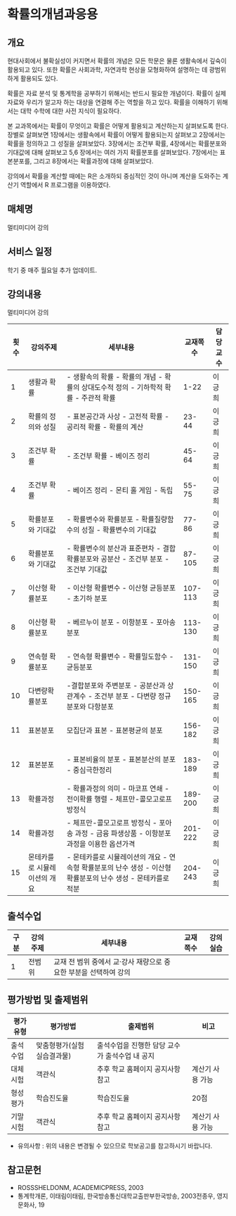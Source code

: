 # 확률의개념과응용

## 개요

 현대사회에서 불확실성이 커지면서 확률의 개념은 모든 학문은 물론 생활속에서 깊숙이 활용되고 있다. 
 또한 확률은 사회과학, 자연과학 현상을 모형화하여 설명하는 데 광범위하게 활용되도 있다.

 확률은 자료 분석 및 통계학을 공부하기 위해서는 반드시 필요한 개념이다. 확률이 실제 자료와 우리가 알고자 하는 대상을 연결해 주는 역할을 하고 있다. 확률을 이해하기 위해서는 대학 수학에 대한 사전 지식이 필요하다.

 본 교과목에서는 확률이 무엇이고 확률은 어떻게 활용되고 계산하는지 살펴보도록 한다. 장별로 살펴보면 1장에서는 생활속에서 확률이 어떻게 활용되는지 살펴보고 2장에서는 확률을 정의하고 그 성질을 살펴보았다. 3장에서는 조건부 확률, 4장에서는 확률분포와 기대값에 대해 살펴보고 5,6 장에서는 여러 가지 확률분포를 살펴보았다. 7장에서는 표본분포를, 그리고 8장에서는 확률과정에 대해 살펴보았다.

강의에서 확률을 계산할 때에는 R은 소개하되 중심적인 것이 아니며 계산을 도와주는 계산기 역할에서 R 프로그램을 이용하였다.

## 매체명
 멀티미디어 강의

## 서비스 일정
 학기 중 매주 월요일 추가 업데이트.

## 강의내용
 멀티미디어 강의

| 횟수 | 강의주제                     | 세부내용                                                                                                     | 교재쪽수 | 담당교수 |
| ---- | ---------------------------- | ------------------------------------------------------------------------------------------------------------ | -------- | -------- |
| 1    | 생활과 확률                  | - 생활속의 확률 - 확률의 개념 - 확률의 상대도수적 정의 - 기하학적 확률 - 주관적 확률                         | 1-22     | 이긍희   |  |
| 2    | 확률의 정의와 성질           | - 표본공간과 사상 - 고전적 확률 - 공리적 확률 - 확률의 계산                                                  | 23-44    | 이긍희   |  |
| 3    | 조건부 확률                  | - 조건부 확률 - 베이즈 정리                                                                                  | 45-64    | 이긍희   |  |
| 4    | 조건부 확률                  | - 베이즈 정리 - 몬티 홀 게임 - 독립                                                                          | 55-75    | 이긍희   |  |
| 5    | 확률분포와 기대값            | - 확률변수와 확률분포 - 확률질량함수의 성질 - 확률변수의 기대값                                              | 77-86    | 이긍희   |  |
| 6    | 확률분포와 기대값            | - 확률변수의 분산과 표준편차 - 결합 확률분포와 공분산 - 조건부 분포 - 조건부 기대값                          | 87-105   | 이긍희   |  |
| 7    | 이산형 확률분포              | - 이산형 확률변수 - 이산형 균등분포 - 초기하 분포                                                            | 107-113  | 이긍희   |  |
| 8    | 이산형 확률분포              | - 베르누이 분포 - 이항분포 - 포아송분포                                                                      | 113-130  | 이긍희   |  |
| 9    | 연속형 확률분포              | - 연속형 확률변수 - 확률밀도함수 - 균등분포                                                                  | 131-150  | 이긍희   |  |
| 10   | 다변량확률분포               | -결합분포와 주변분포 - 공분산과 상관계수 - 조건부 분포 - 다변량 정규분포와 다항분포                          | 150-165  | 이긍희   |  |
| 11   | 표본분포                     | 모집단과 표본 - 표본평균의 분포                                                                              | 156-182  | 이긍희   |  |
| 12   | 표본분포                     | - 표본비율의 분포 - 표본분산의 분포 - 중심극한정리                                                           | 183-189  | 이긍희   |  |
| 13   | 확률과정                     | - 확률과정의 의미 - 마코프 연쇄 - 전이확률 행렬 - 체프만-콜모고로프 방정식                                   | 189-200  | 이긍희   |  |
| 14   | 확률과정                     | - 체프만-콜모고로프 방정식 - 포아송 과정 - 금융 파생상품 - 이항분포 과정을 이용한 옵션가격                   | 201-222  | 이긍희   |  |
| 15   | 몬테카를로 시뮬레이션의 개요 | - 몬테카를로 시뮬레이션의 개요 - 연속형 확률분포의 난수 생성 - 이산형 확률분포의 난수 생성 - 몬테카를로 적분 | 204-243  | 이긍희   |

## 출석수업
| 구분 | 강의주제 | 세부내용                                                         | 교재쪽수 | 강의실습 |
| ---- | -------- | ---------------------------------------------------------------- | -------- | -------- |
| 1    | 전범위   | 교재 전 범위 중에서 교·강사 재량으로 중요한 부분을 선택하여 강의 |          |

## 평가방법 및 출제범위

| 평가유형 | 평가방법                   | 출제범위                                       | 비고             |
| -------- | -------------------------- | ---------------------------------------------- | ---------------- |
| 출석수업 | 맞춤형평가(실험실습결과물) | 출석수업을 진행한 담당 교수가 출석수업 내 공지 |                  |
| 대체시험 | 객관식                     | 추후 학교 홈페이지 공지사항 참고               | 계산기 사용 가능 |
| 형성평가 | 학습진도율                 | 학습진도율                                     | 20점             |
| 기말시험 | 객관식                     | 추후 학교 홈페이지 공지사항 참고               | 계산기 사용 가능 |

- 유의사항 : 위의 내용은 변경될 수 있으므로 학보공고를 참고하시기 바랍니다.


## 참고문헌
- ROSSSHELDONM, ACADEMICPRESS, 2003
- 통계학개론, 이태림이태림, 한국방송통신대학교출판부한국방송, 2003전종우, 영지문화사, 19